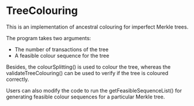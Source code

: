 # TreeColouring
This is an implementation of ancestral colouring for imperfect Merkle trees.

The program takes two arguments:
+ The number of transactions of the tree
+ A feasible colour sequence for the tree

Besides, the colourSplitting() is used to colour the tree, whereas the validateTreeColouring() can be used to verify if the tree is coloured correctly.

Users can also modify the code to run the getFeasibleSequenceList() for generating feasible colour sequences for a particular Merkle tree.